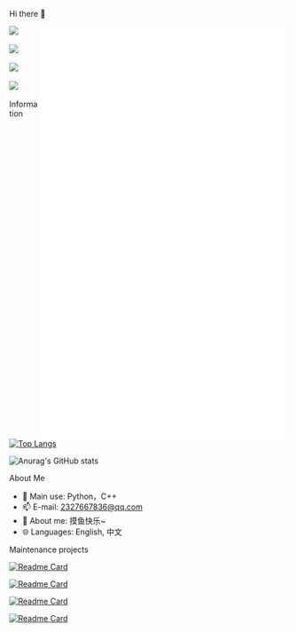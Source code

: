 Hi there 👋

<img align="right" width="450px" src="./github-metrics.svg" />

![](https://img.shields.io/badge/-Python-3776ab?style=flat-square&logo=Python&logoColor=fff)

![](https://img.shields.io/badge/-Linux-fcc624?style=flat-square&logo=Linux&logoColor=fff)

![](https://img.shields.io/badge/Windows11-0078d6?style=flat-square&logo=windows10&logoColor=fff)

![](https://img.shields.io/badge/Visual%20Studio%20Code-007acc?style=flat-square&logo=visual-studio-code&logoColor=fff)

Information

[![Top Langs](https://github-readme-stats.vercel.app/api/top-langs/?username=fallingmeteorite&count_private=true)](https://github.com/anuraghazra/github-readme-stats)

![Anurag's GitHub stats](https://github-readme-stats.vercel.app/api?username=fallingmeteorite&show=reviews,discussions_started,discussions_answered,prs_merged,prs_merged_percentage)

About Me

- 🔭 Main use: Python，C++
- 📫 E-mail: 2327667836@qq.com
- 👯 About me: 摸鱼快乐~
- 🌐 Languages: English, 中文

Maintenance projects

[![Readme Card](https://github-readme-stats.vercel.app/api/pin/?username=fallingmeteorite&repo=Wraith_Toolbox)](https://github.com/anuraghazra/github-readme-stats)

[![Readme Card](https://github-readme-stats.vercel.app/api/pin/?username=fallingmeteorite&repo=Easy_Launcher)](https://github.com/anuraghazra/github-readme-stats)

[![Readme Card](https://github-readme-stats.vercel.app/api/pin/?username=fallingmeteorite&repo=Image_process_pro)](https://github.com/anuraghazra/github-readme-stats)

[![Readme Card](https://github-readme-activity-graph.vercel.app/graph?username=fallingmeteorite&theme=react-dark)](https://github-readme-activity-graph.vercel.app)



